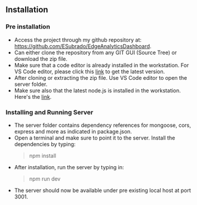 ## Installation

### Pre installation
- Access the project through my github repository at: https://github.com/ESubrado/EdgeAnalyticsDashboard.
- Can either clone the repository from any GIT GUI (Source Tree) or download the zip file.
- Make sure that a code editor is already installed in the workstation. For VS Code editor, please click this [link](https://code.visualstudio.com/) to get the latest version. 
- After cloning or extracting the zip file. Use VS Code editor to open the server folder. 
- Make sure also that the latest node.js is installed in the workstation. Here's the [link](https://nodejs.org/en).

### Installing and Running Server
- The server folder contains dependency references for mongoose, cors, express and more as indicated in package.json.
- Open a terminal and make sure to point it to the server. Install the dependencies by typing:
    >npm install
- After installation, run the server by typing in: 
    >npm run dev
- The server should now be available under pre existing local host at port 3001.